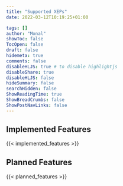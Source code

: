 ```yaml
---
title: "Supported XEPs"
date: 2022-03-12T10:19:25+01:00

tags: []
author: "Monal"
showToc: false
TocOpen: false
draft: false
hidemeta: true
comments: false
disableHLJS: true # to disable highlightjs
disableShare: true
disableHLJS: false
hideSummary: false
searchHidden: false
ShowReadingTime: true
ShowBreadCrumbs: false
ShowPostNavLinks: false
---
```


## Implemented Features
{{< implemented_features >}}

## Planned Features
{{< planned_features >}}